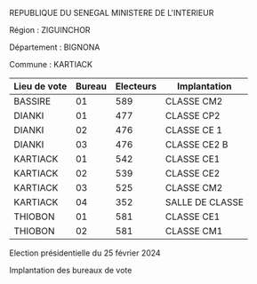 REPUBLIQUE DU SENEGAL MINISTERE DE L'INTERIEUR

Région : ZIGUINCHOR

Département : BIGNONA

Commune : KARTIACK

| Lieu de vote | Bureau | Electeurs | Implantation |
| - | - | - | - |
| BASSIRE | 01 | 589 | CLASSE CM2 |
| DIANKI | 01 | 477 | CLASSE CP2 |
| DIANKI | 02 | 476 | CLASSE CE 1 |
| DIANKI | 03 | 476 | CLASSE CE2 B |
| KARTIACK | 01 | 542 | CLASSE CE1 |
| KARTIACK | 02 | 539 | CLASSE CE2 |
| KARTIACK | 03 | 525 | CLASSE CM2 |
| KARTIACK | 04 | 352 | SALLE DE CLASSE |
| THIOBON | 01 | 581 | CLASSE CE1 |
| THIOBON | 02 | 581 | CLASSE CM1 |

<!-- PageNumber="11/23" -->

Election présidentielle du 25 février 2024

Implantation des bureaux de vote
